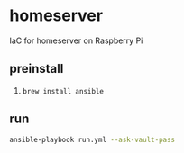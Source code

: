 # homeserver

IaC for homeserver on Raspberry Pi

## preinstall

1. `brew install ansible`

## run

```sh
ansible-playbook run.yml --ask-vault-pass
```
